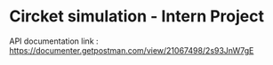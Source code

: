 # Circket simulation - Intern Project

API documentation link : https://documenter.getpostman.com/view/21067498/2s93JnW7gE
